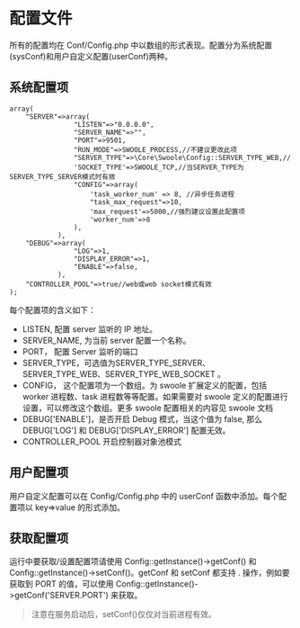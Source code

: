 # 配置文件

所有的配置均在 Conf/Config.php 中以数组的形式表现。配置分为系统配置(sysConf)和用户自定义配置(userConf)两种。

## 系统配置项 
```
array(
    "SERVER"=>array(
                "LISTEN"=>"0.0.0.0",
                "SERVER_NAME"=>"",
                "PORT"=>9501,
                "RUN_MODE"=>SWOOLE_PROCESS,//不建议更改此项
                "SERVER_TYPE"=>\Core\Swoole\Config::SERVER_TYPE_WEB,//
                'SOCKET_TYPE'=>SWOOLE_TCP,//当SERVER_TYPE为SERVER_TYPE_SERVER模式时有效
                "CONFIG"=>array(
                    'task_worker_num' => 8, //异步任务进程
                    "task_max_request"=>10,
                    'max_request'=>5000,//强烈建议设置此配置项
                    'worker_num'=>8
                ),
            ),
    "DEBUG"=>array(
                "LOG"=>1,
                "DISPLAY_ERROR"=>1,
                "ENABLE"=>false,
            ),
    "CONTROLLER_POOL"=>true//web或web socket模式有效
);
```
每个配置项的含义如下：

 - LISTEN, 配置 server 监听的 IP 地址。
 - SERVER_NAME, 为当前 server 配置一个名称。
 - PORT， 配置 Server 监听的端口
 - SERVER_TYPE，可选值为SERVER_TYPE_SERVER、SERVER_TYPE_WEB、SERVER_TYPE_WEB_SOCKET 。
 - CONFIG， 这个配置项为一个数组。为 swoole 扩展定义的配置，包括 worker 进程数、task 进程数等等配置。如果需要对 swoole 定义的配置进行设置，可以修改这个数组。更多 swoole 配置相关的内容见 swoole 文档
 - DEBUG['ENABLE']，是否开启 Debug 模式，当这个值为 false, 那么 DEBUG['LOG'] 和 DEBUG['DISPLAY_ERROR'] 配置无效。
 - CONTROLLER_POOL 开启控制器对象池模式
 
 
## 用户配置项
用户自定义配置可以在 Config/Config.php 中的 userConf 函数中添加。每个配置项以 key=>value 的形式添加。

## 获取配置项
运行中要获取/设置配置项请使用 Config::getInstance()->getConf() 和 Config::getInstance()->setConf()。getConf 和 setConf 都支持 . 操作，例如要获取到 PORT 的值，可以使用 Config::getInstance()->getConf('SERVER.PORT') 来获取。
> 注意在服务启动后，setConf()仅仅对当前进程有效。

<script>
    var _hmt = _hmt || [];
    (function() {
        var hm = document.createElement("script");
        hm.src = "https://hm.baidu.com/hm.js?4c8d895ff3b25bddb6fa4185c8651cc3";
        var s = document.getElementsByTagName("script")[0];
        s.parentNode.insertBefore(hm, s);
    })();
</script> 
<script>
(function(){
    var bp = document.createElement('script');
    var curProtocol = window.location.protocol.split(':')[0];
    if (curProtocol === 'https') {
        bp.src = 'https://zz.bdstatic.com/linksubmit/push.js';        
    }
    else {
        bp.src = 'http://push.zhanzhang.baidu.com/push.js';
    }
    var s = document.getElementsByTagName("script")[0];
    s.parentNode.insertBefore(bp, s);
})();
</script>
  